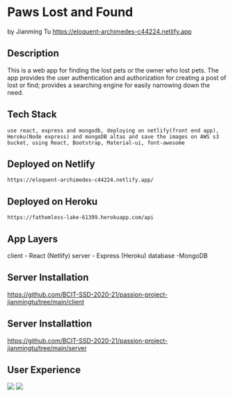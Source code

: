 # Paws Lost and Found 
by Jianming Tu https://eloquent-archimedes-c44224.netlify.app 

## Description
This is a web app for finding the lost pets or the owner who lost pets. The app provides the user authentication and authorization for creating a post of lost or find; provides a searching engine for easily narrowing down the need.

## Tech Stack
    use react, express and mongodb, deploying on netlify(front end app), Heroku(Node express) and mongoDB altas and save the images on AWS s3 bucket, using React, Bootstrap, Material-ui, font-awesome

## Deployed on Netlify 
    https://eloquent-archimedes-c44224.netlify.app/

## Deployed on Heroku
    https://fathomless-lake-61399.herokuapp.com/api

## App Layers
client - React (Netlify)
server - Express (Heroku)
database -MongoDB

## Server Installation
https://github.com/BCIT-SSD-2020-21/passion-project-jianmingtu/tree/main/client

## Server Installattion
https://github.com/BCIT-SSD-2020-21/passion-project-jianmingtu/tree/main/server

## User Experience
![](https://i.imgur.com/sW2ter8.png)
![](https://i.imgur.com/88agZx5.png)

